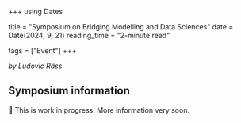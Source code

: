 +++
using Dates

title = "Symposium on Bridging Modelling and Data Sciences"
date = Date(2024, 9, 21)
reading_time = "2-minute read"

tags = ["Event"]
+++

_by Ludovic Räss_


## Symposium information

:construction: This is work in progress. More information very soon.
